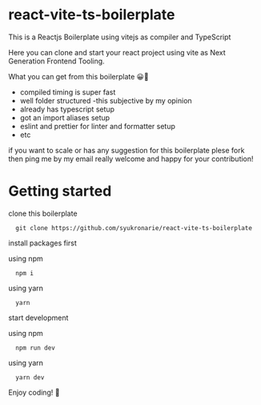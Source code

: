 # react-vite-ts-boilerplate

This is a Reactjs Boilerplate using vitejs as compiler and TypeScript

Here you can clone and start your react project using vite as Next Generation Frontend Tooling.

What you can get from this boilerplate 😀🥳
  * compiled timing is super fast
  * well folder structured -this subjective by my opinion
  * already has typescript setup
  * got an import aliases setup
  * eslint and prettier for linter and formatter setup
  * etc

if you want to scale or has any suggestion for this boilerplate plese fork then ping me by my email
really welcome and happy for your contribution!

# Getting started

clone this boilerplate

```
  git clone https://github.com/syukronarie/react-vite-ts-boilerplate
```

install packages first

using npm
```
  npm i
```

using yarn
```
  yarn
```

start development

using npm
```
  npm run dev
```

using yarn
```
  yarn dev
```

Enjoy coding! 🥳

